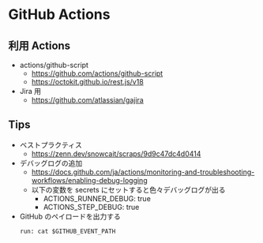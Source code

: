 # GitHub Actions

## 利用 Actions

- actions/github-script
  - https://github.com/actions/github-script
  - https://octokit.github.io/rest.js/v18
- Jira 用
  - https://github.com/atlassian/gajira

## Tips

- ベストプラクティス
  - https://zenn.dev/snowcait/scraps/9d9c47dc4d0414
- デバッグログの追加
  - https://docs.github.com/ja/actions/monitoring-and-troubleshooting-workflows/enabling-debug-logging
  - 以下の変数を secrets にセットすると色々デバッグログが出る
    - ACTIONS_RUNNER_DEBUG: true
    - ACTIONS_STEP_DEBUG: true
- GitHub のペイロードを出力する
  ```
  run: cat $GITHUB_EVENT_PATH
  ```
